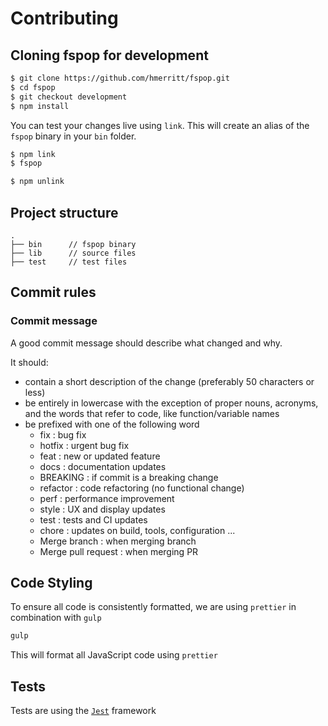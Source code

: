 # Contributing


## Cloning fspop for development

```bash
$ git clone https://github.com/hmerritt/fspop.git
$ cd fspop
$ git checkout development
$ npm install
```

You can test your changes live using `link`. This will create an alias of the `fspop` binary in your `bin` folder.

```bash
$ npm link
$ fspop

$ npm unlink
```


## Project structure

```
.
├── bin      // fspop binary
├── lib      // source files
├── test     // test files
```


## Commit rules

### Commit message

A good commit message should describe what changed and why.

It should:
  - contain a short description of the change (preferably 50 characters or less)
  - be entirely in lowercase with the exception of proper nouns, acronyms, and the words that refer to code, like function/variable names
  - be prefixed with one of the following word
    - fix : bug fix
    - hotfix : urgent bug fix
    - feat : new or updated feature
    - docs : documentation updates
    - BREAKING : if commit is a breaking change
    - refactor : code refactoring (no functional change)
    - perf : performance improvement
    - style : UX and display updates
    - test : tests and CI updates
    - chore : updates on build, tools, configuration ...
    - Merge branch : when merging branch
    - Merge pull request : when merging PR


## Code Styling

To ensure all code is consistently formatted, we are using `prettier` in combination with `gulp`

```bash
gulp
```

This will format all JavaScript code using `prettier`


## Tests

Tests are using the [`Jest`](https://jestjs.io/) framework
